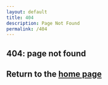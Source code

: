 ```yaml
---
layout: default
title: 404
description: Page Not Found
permalink: /404
---
```


## 404: page not found
## Return to the [home page](https://MartHus.github.io)
